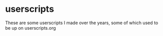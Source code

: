 userscripts
==================

These are some userscripts I made over the years, some of which used to be up on userscripts.org
